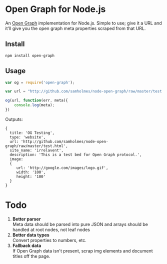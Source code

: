 # Open Graph for Node.js

An [Open Graph](http://ogp.me/) implementation for Node.js. 
Simple to use; give it a URL and it'll give you the open graph meta properties scraped from that URL.

## Install

	npm install open-graph

## Usage

```js
var og = require('open-graph');

var url = "http://github.com/samholmes/node-open-graph/raw/master/test.html";

og(url, function(err, meta){
	console.log(meta);
})
```

Outputs:

	{
	  title: 'OG Testing',
	  type: 'website',
	  url: 'http://github.com/samholmes/node-open-graph/raw/master/test.html',
	  site_name: 'irrelavent',
	  description: 'This is a test bed for Open Graph protocol.',
	  image: 
	  { 
	   	 url: 'http://google.com/images/logo.gif',
	     width: '100',
	     height: '100'
	  }
	}

# Todo

1. **Better parser**  
	Meta data should be parsed into pure JSON and arrays should be handled at root nodes, not leaf nodes
2. **Better data types**  
	Convert properties to numbers, etc.
3. **Fallback data**  
	If Open Graph data isn't present, scrap img elements and document titles off the page.